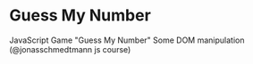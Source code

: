 # Guess My Number
 JavaScript Game "Guess My Number"
 Some DOM manipulation (@jonasschmedtmann js course)

